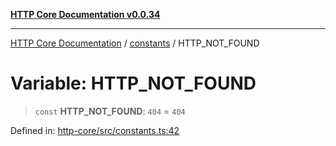 [**HTTP Core Documentation v0.0.34**](../../README.md)

***

[HTTP Core Documentation](../../modules.md) / [constants](../README.md) / HTTP\_NOT\_FOUND

# Variable: HTTP\_NOT\_FOUND

> `const` **HTTP\_NOT\_FOUND**: `404` = `404`

Defined in: [http-core/src/constants.ts:42](https://github.com/stonemjs/http-core/blob/31e23030575a56f9e3df3cf0d1fec6cbcbb56275/src/constants.ts#L42)
